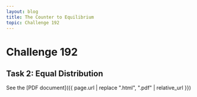 ```yaml
---
layout: blog
title: The Counter to Equilibrium
topic: Challenge 192
---
```


# Challenge 192
## Task 2: Equal Distribution

See the [PDF document]({{ page.url | replace ".html", ".pdf" | relative_url }})
